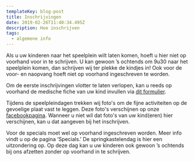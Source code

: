 ```yaml
---
templateKey: blog-post
title: Inschrijvingen
date: 2019-02-26T11:40:34.495Z
description: Hoe inschrijven
tags:
  - algemene info
---
```

Als u uw kinderen naar het speelplein wilt laten komen, hoeft u hier niet op voorhand voor in te schrijven. U kan gewoon ’s ochtends om 9u30 naar het speelplein komen, dan schrijven wij ter plekke de kindjes in! Ook voor de voor- en naopvang hoeft niet op voorhand ingeschreven te worden. 



Om de eerste inschrijvingen vlotter te laten verlopen, kan u reeds op voorhand de medische fiche van uw kind invullen via [dit formulier](https://goo.gl/forms/MwbIwTgck8qoYjsB2).  



Tijdens de speelpleindagen trekken wij foto's om de fijne activiteiten op de gevoelige plaat vast te leggen. Deze foto's verschijnen op onze [facebookpagina](https://www.facebook.com/Speelplein-Wuustwezel-489493887871619/). Wanneer u niet wil dat foto's van uw kind(eren) hier verschijnen, kan u dat aangeven bij het inschrijven.



Voor de specials moet wel op voorhand ingeschreven worden. Meer info vindt u op de pagina ‘Specials.’ De springkastelendag is hier een uitzondering op. Op deze dag kan u uw kinderen ook gewoon ’s ochtends bij ons afzetten zonder op voorhand in te schrijven.
